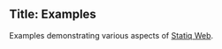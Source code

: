 ﻿Title: Examples
---
Examples demonstrating various aspects of [Statiq Web](https://statiq.dev/web).

<partial name="_ListPages" model="\@OutputPages.GetChildrenOf(Model)">

